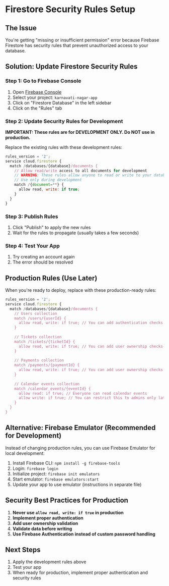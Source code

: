 # Firestore Security Rules Setup

## The Issue
You're getting "missing or insufficient permission" error because Firebase Firestore has security rules that prevent unauthorized access to your database.

## Solution: Update Firestore Security Rules

### Step 1: Go to Firebase Console
1. Open [Firebase Console](https://console.firebase.google.com/)
2. Select your project: `karnavati-nagar-app`
3. Click on "Firestore Database" in the left sidebar
4. Click on the "Rules" tab

### Step 2: Update Security Rules for Development

**IMPORTANT: These rules are for DEVELOPMENT ONLY. Do NOT use in production.**

Replace the existing rules with these development rules:

```javascript
rules_version = '2';
service cloud.firestore {
  match /databases/{database}/documents {
    // Allow read/write access to all documents for development
    // WARNING: These rules allow anyone to read or write to your database
    // Use only during development
    match /{document=**} {
      allow read, write: if true;
    }
  }
}
```

### Step 3: Publish Rules
1. Click "Publish" to apply the new rules
2. Wait for the rules to propagate (usually takes a few seconds)

### Step 4: Test Your App
1. Try creating an account again
2. The error should be resolved

## Production Rules (Use Later)

When you're ready to deploy, replace with these production-ready rules:

```javascript
rules_version = '2';
service cloud.firestore {
  match /databases/{database}/documents {
    // Users collection
    match /users/{userId} {
      allow read, write: if true; // You can add authentication checks here later
    }
    
    // Tickets collection
    match /tickets/{ticketId} {
      allow read, write: if true; // You can add user ownership checks here later
    }
    
    // Payments collection
    match /payments/{paymentId} {
      allow read, write: if true; // You can add user ownership checks here later
    }
    
    // Calendar events collection
    match /calendar_events/{eventId} {
      allow read: if true; // Everyone can read calendar events
      allow write: if true; // You can restrict this to admins only later
    }
  }
}
```

## Alternative: Firebase Emulator (Recommended for Development)

Instead of changing production rules, you can use Firebase Emulator for local development:

1. Install Firebase CLI: `npm install -g firebase-tools`
2. Login: `firebase login`
3. Initialize project: `firebase init emulators`
4. Start emulator: `firebase emulators:start`
5. Update your app to use emulator (instructions in separate file)

## Security Best Practices for Production

1. **Never use `allow read, write: if true` in production**
2. **Implement proper authentication**
3. **Add user ownership validation**
4. **Validate data before writing**
5. **Use Firebase Authentication instead of custom password handling**

## Next Steps

1. Apply the development rules above
2. Test your app
3. When ready for production, implement proper authentication and security rules
